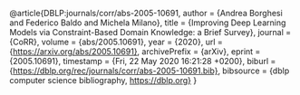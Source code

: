 @article{DBLP:journals/corr/abs-2005-10691,
  author    = {Andrea Borghesi and
               Federico Baldo and
               Michela Milano},
  title     = {Improving Deep Learning Models via Constraint-Based Domain Knowledge:
               a Brief Survey},
  journal   = {CoRR},
  volume    = {abs/2005.10691},
  year      = {2020},
  url       = {https://arxiv.org/abs/2005.10691},
  archivePrefix = {arXiv},
  eprint    = {2005.10691},
  timestamp = {Fri, 22 May 2020 16:21:28 +0200},
  biburl    = {https://dblp.org/rec/journals/corr/abs-2005-10691.bib},
  bibsource = {dblp computer science bibliography, https://dblp.org}
}